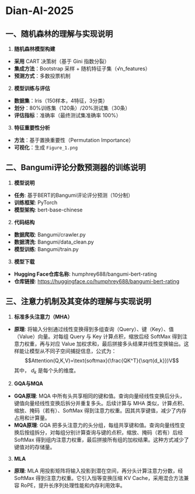 # Dian-AI-2025
## ⼀、随机森林的理解与实现说明
1. **随机森林模型构建**  
- **采用** CART 决策树（基于 Gini 指数分裂）
- **集成方法**：Bootstrap 采样 + 随机特征子集（√n_features）
- **预测方式**：多数投票机制

2. **模型训练与评估**  
- **数据集**：Iris（150样本，4特征，3分类）
- **划分**：80%训练集（120条）/20%测试集（30条）
- **评估指标**：准确率（最终测试集准确率 100%）

3. **特征重要性分析**  
- **方法**：基于置换重要性（Permutation Importance）
- **可视化**：生成 `Figure_1.png`

## 二、Bangumi评论分数预测器的训练说明
1. **模型说明** 
- **任务**: 基于BERT的Bangumi评论评分预测（10分制）
- **训练框架**: PyTorch
- **模型架构**: bert-base-chinese

2. **代码结构** 
- **数据爬取**: Bangumi/crawler.py
- **数据清洗**: Bangumi/data_clean.py
- **模型训练**: Bangumi/train.py

3. **模型下载**
- **Hugging Face仓库名称**: humphrey688/bangumi-bert-rating
- **仓库链接**: https://huggingface.co/humphrey688/bangumi-bert-rating

## 三、注意⼒机制及其变体的理解与实现说明
1. **标准多头注意力（MHA）** 
- **原理**: 将输入分别通过线性变换得到多组查询（Query）、键（Key）、值（Value）向量。对每组 Query 与 Key 计算点积，缩放后经 SoftMax 得到注意力权重，再与对应 Value 加权求和，最后拼接多头结果并线性变换输出。这样能让模型从不同子空间捕捉信息，公式为：
$$Attention(Q,K,V)=\text{softmax}(\frac{QK^T}{\sqrt{d_k}})V$$
其中， ${d_k}$  是每个头的维度。
2. **GQA与MQA** 
- **GQA原理**: MQA 中所有头共享相同的键和值。查询向量经线性变换后分头，键值向量经线性变换后拆分并重复多头。后续计算与 MHA 类似，计算点积、缩放、掩码（若有）、SoftMax 得到注意力权重。因其共享键值，减少了内存占用和计算量。
- **MQA原理**: GQA 把多头注意力的头分组，每组共享键和值。查询向量线性变换后按组拆分，对每组分别计算查询与键的点积，缩放、掩码（若有）后经 SoftMax 得到组内注意力权重，最后拼接所有组的加权结果。这种方式减少了键值对的存储量。
3. **MLA**
- **原理**: MLA 用投影矩阵将输入投影到潜在空间，再分头计算注意力分数，经 SoftMax 得到注意力权重。它引入恒等变换压缩 KV Cache，采用混合方法兼容 RoPE，提升长序列处理性能和内存利用效率。
